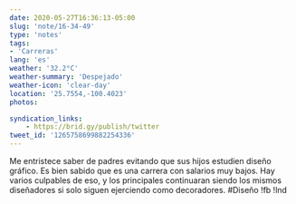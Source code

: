 ```yaml
---
date: 2020-05-27T16:36:13-05:00
slug: 'note/16-34-49'
type: 'notes'
tags:
- 'Carreras'
lang: 'es'
weather: '32.2°C'
weather-summary: 'Despejado'
weather-icon: 'clear-day'
location: '25.7554,-100.4023'
photos:

syndication_links:
    - https://brid.gy/publish/twitter
tweet_id: '1265758699882254336'
---
```

Me entristece saber de padres evitando que sus hijos estudien diseño gráfico. Es bien sabido que es una carrera con salarios muy bajos. Hay varios culpables de eso, y los principales continuaran siendo los mismos diseñadores si solo siguen ejerciendo como decoradores. #Diseño  !fb !lnd